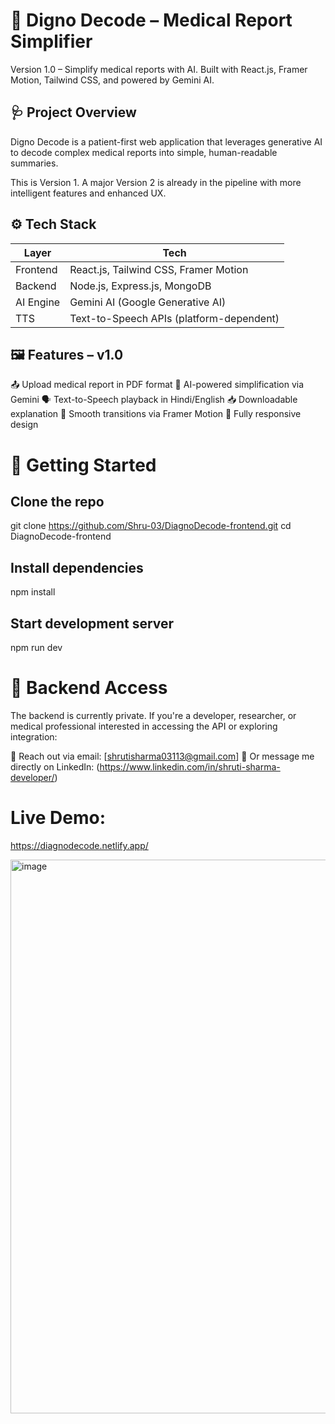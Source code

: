 # 🧠 Digno Decode – Medical Report Simplifier
Version 1.0 – Simplify medical reports with AI.
Built with React.js, Framer Motion, Tailwind CSS, and powered by Gemini AI.

## 🩺 Project Overview
Digno Decode is a patient-first web application that leverages generative AI to decode complex medical reports into simple, human-readable summaries.

This is Version 1. A major Version 2 is already in the pipeline with more intelligent features and enhanced UX.

## ⚙️ Tech Stack

| Layer     | Tech                                     |
| --------- | ---------------------------------------- |
| Frontend  | React.js, Tailwind CSS, Framer Motion    |
| Backend   | Node.js, Express.js, MongoDB             |
| AI Engine | Gemini AI (Google Generative AI)         |
| TTS       | Text-to-Speech APIs (platform-dependent) |


## 🖼️ Features – v1.0

📤 Upload medical report in PDF format
🧠 AI-powered simplification via Gemini
🗣️ Text-to-Speech playback in Hindi/English
📥 Downloadable explanation
🧭 Smooth transitions via Framer Motion
📱 Fully responsive design


# 🚀 Getting Started

## Clone the repo
git clone https://github.com/Shru-03/DiagnoDecode-frontend.git
cd DiagnoDecode-frontend

## Install dependencies
npm install

## Start development server
npm run dev

# 🔐 Backend Access
The backend is currently private.
If you're a developer, researcher, or medical professional interested in accessing the API or exploring integration:

📩 Reach out via email: [shrutisharma03113@gmail.com]
💬 Or message me directly on LinkedIn: (https://www.linkedin.com/in/shruti-sharma-developer/)


# Live Demo:
https://diagnodecode.netlify.app/

<img width="1911" height="886" alt="image" src="https://github.com/user-attachments/assets/b3d7d3d0-f881-423d-8d67-1ce5f510ac2b" />

